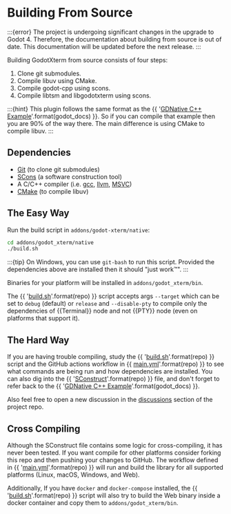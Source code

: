 # Building From Source

:::{error}
The project is undergoing significant changes in the upgrade to Godot 4. Therefore, the documentation about building from source is out of date. This documentation will be updated before the next release.
:::

Building GodotXterm from source consists of four steps:

1. Clone git submodules.
2. Compile libuv using CMake.
3. Compile godot-cpp using scons.
4. Compile libtsm and libgodotxterm using scons.

:::{hint}
This plugin follows the same format as the {{ '[GDNative C++ Example]({}/tutorials/plugins/gdnative/gdnative-cpp-example.html)'.format(godot_docs) }}. So if you can compile that example then you are 90% of the way there. The main difference is using CMake to compile libuv.
:::

## Dependencies

- [Git](https://git-scm.com/) (to clone git submodules)
- [SCons](https://scons.org/) (a software construction tool)
- A C/C++ compiler (i.e. [gcc](https://gcc.gnu.org/), [llvm](https://llvm.org/), [MSVC](https://visualstudio.microsoft.com/vs/features/cplusplus/))
- [CMake](https://cmake.org/) (to compile libuv)

## The Easy Way

Run the build script in `addons/godot-xterm/native`:

```sh
cd addons/godot_xterm/native
./build.sh
```

:::{tip}
On Windows, you can use `git-bash` to run this script.
Provided the dependencies above are installed then it should "just work™".
:::

Binaries for your platform will be installed in `addons/godot_xterm/bin`.

The {{ '[build.sh]({}/addons/godot_xterm/native/build.sh)'.format(repo) }} script accepts args `--target` which can be set to `debug` (default) or `release` and `--disable-pty` to compile only the dependencies of {{Terminal}} node and not {{PTY}} node (even on platforms that support it).

## The Hard Way

If you are having trouble compiling, study the {{ '[build.sh]({}/addons/godot_xterm/native/build.sh)'.format(repo) }} script and the GitHub actions workflow in {{ [main.yml]({}/.github/workflows/main.yml)'.format(repo) }} to see what commands are being run and how dependencies are installed. You can also dig into the {{ '[SConstruct]({}/addons/godot_xterm/native/SConstruct)'.format(repo) }} file, and don't forget to refer back to the {{ '[GDNative C++ Example]({}/tutorials/plugins/gdnative/gdnative-cpp-example.html)'.format(godot_docs) }}.

Also feel free to open a new discussion in the [discussions](https://github.com/lihop/godot-xterm/discussions) section of the project repo.

## Cross Compiling

Although the SConstruct file contains some logic for cross-compiling, it has never been tested. If you want compile for other platforms consider forking this repo and then pushing your changes to GitHub. The workflow defined in {{ '[main.yml]({}/.github/workflows/main.yml)'.format(repo) }} will run and build the library for all supported platforms (Linux, macOS, Windows, and Web).

Additionally, If you have `docker` and `docker-compose` installed, the {{ '[build.sh]({}/addons/godot_xterm/native/build.sh)'.format(repo) }} script will also try to build the Web binary inside a docker container and copy them to `addons/godot_xterm/bin`.
